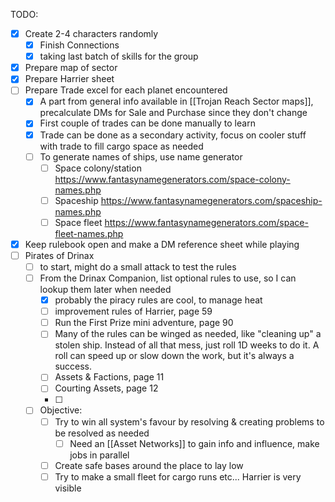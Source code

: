 TODO:
- [x] Create 2-4 characters randomly
	- [x] Finish Connections
	- [x] taking last batch of skills for the group
- [x] Prepare map of sector
- [x] Prepare Harrier sheet
- [ ] Prepare Trade excel for each planet encountered
	- [x] A part from general info available in [[Trojan Reach Sector maps]], precalculate DMs for Sale and Purchase since they don't change
	- [x] First couple of trades can be done manually to learn
	- [x] Trade can be done as a secondary activity, focus on cooler stuff with trade to fill cargo space as needed
	- [ ] To generate names of ships, use name generator
		- [ ] Space colony/station https://www.fantasynamegenerators.com/space-colony-names.php
		- [ ] Spaceship https://www.fantasynamegenerators.com/spaceship-names.php
		- [ ] Space fleet https://www.fantasynamegenerators.com/space-fleet-names.php
- [x] Keep rulebook open and make a DM reference sheet while playing
- [ ] Pirates of Drinax
	- [ ] to start, might do a small attack to test the rules
	- [ ] From the Drinax Companion, list optional rules to use, so I can lookup them later when needed
		- [x] probably the piracy rules are cool, to manage heat
		- [ ] improvement rules of Harrier, page 59
		- [ ] Run the First Prize mini adventure, page 90
		- [ ] Many of the rules can be winged as needed, like "cleaning up" a stolen ship. Instead of all that mess, just roll 1D weeks to do it. A roll can speed up or slow down the work, but it's always a success.
		- [ ] Assets & Factions, page 11
		- [ ] Courting Assets, page 12
		- [ ] 
	- [ ] Objective:
		- [ ] Try to win all system's favour by resolving & creating problems to be resolved as needed
			- [ ] Need an [[Asset Networks]] to gain info and influence, make jobs in parallel
		- [ ] Create safe bases around the place to lay low
		- [ ] Try to make a small fleet for cargo runs etc... Harrier is very visible